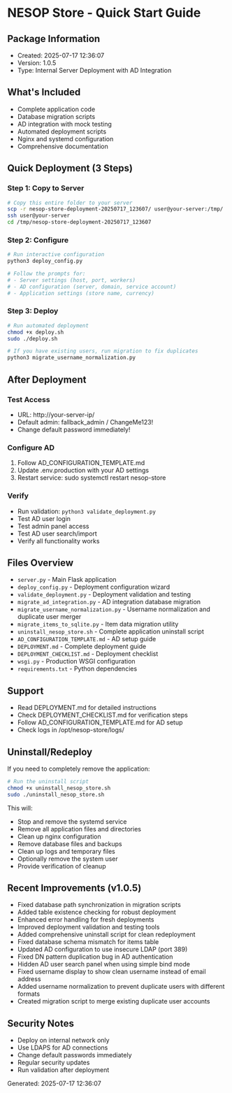 # NESOP Store - Quick Start Guide

## Package Information
- Created: 2025-07-17 12:36:07
- Version: 1.0.5
- Type: Internal Server Deployment with AD Integration

## What's Included
- Complete application code
- Database migration scripts
- AD integration with mock testing
- Automated deployment scripts
- Nginx and systemd configuration
- Comprehensive documentation

## Quick Deployment (3 Steps)

### Step 1: Copy to Server
```bash
# Copy this entire folder to your server
scp -r nesop-store-deployment-20250717_123607/ user@your-server:/tmp/
ssh user@your-server
cd /tmp/nesop-store-deployment-20250717_123607
```

### Step 2: Configure
```bash
# Run interactive configuration
python3 deploy_config.py

# Follow the prompts for:
# - Server settings (host, port, workers)
# - AD configuration (server, domain, service account)
# - Application settings (store name, currency)
```

### Step 3: Deploy
```bash
# Run automated deployment
chmod +x deploy.sh
sudo ./deploy.sh

# If you have existing users, run migration to fix duplicates
python3 migrate_username_normalization.py
```

## After Deployment

### Test Access
- URL: http://your-server-ip/
- Default admin: fallback_admin / ChangeMe123!
- Change default password immediately!

### Configure AD
1. Follow AD_CONFIGURATION_TEMPLATE.md
2. Update .env.production with your AD settings
3. Restart service: sudo systemctl restart nesop-store

### Verify
- Run validation: `python3 validate_deployment.py`
- Test AD user login
- Test admin panel access
- Test AD user search/import
- Verify all functionality works

## Files Overview
- `server.py` - Main Flask application
- `deploy_config.py` - Deployment configuration wizard
- `validate_deployment.py` - Deployment validation and testing
- `migrate_ad_integration.py` - AD integration database migration
- `migrate_username_normalization.py` - Username normalization and duplicate user merger
- `migrate_items_to_sqlite.py` - Item data migration utility
- `uninstall_nesop_store.sh` - Complete application uninstall script
- `AD_CONFIGURATION_TEMPLATE.md` - AD setup guide
- `DEPLOYMENT.md` - Complete deployment guide
- `DEPLOYMENT_CHECKLIST.md` - Deployment checklist
- `wsgi.py` - Production WSGI configuration
- `requirements.txt` - Python dependencies

## Support
- Read DEPLOYMENT.md for detailed instructions
- Check DEPLOYMENT_CHECKLIST.md for verification steps
- Follow AD_CONFIGURATION_TEMPLATE.md for AD setup
- Check logs in /opt/nesop-store/logs/

## Uninstall/Redeploy
If you need to completely remove the application:
```bash
# Run the uninstall script
chmod +x uninstall_nesop_store.sh
sudo ./uninstall_nesop_store.sh
```

This will:
- Stop and remove the systemd service
- Remove all application files and directories
- Clean up nginx configuration
- Remove database files and backups
- Clean up logs and temporary files
- Optionally remove the system user
- Provide verification of cleanup

## Recent Improvements (v1.0.5)
- Fixed database path synchronization in migration scripts
- Added table existence checking for robust deployment
- Enhanced error handling for fresh deployments
- Improved deployment validation and testing tools
- Added comprehensive uninstall script for clean redeployment
- Fixed database schema mismatch for items table
- Updated AD configuration to use insecure LDAP (port 389)
- Fixed DN pattern duplication bug in AD authentication
- Hidden AD user search panel when using simple bind mode
- Fixed username display to show clean username instead of email address
- Added username normalization to prevent duplicate users with different formats
- Created migration script to merge existing duplicate user accounts

## Security Notes
- Deploy on internal network only
- Use LDAPS for AD connections
- Change default passwords immediately
- Regular security updates
- Run validation after deployment

Generated: 2025-07-17 12:36:07
